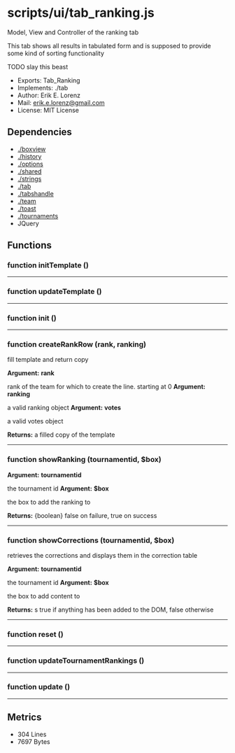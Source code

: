 # scripts/ui/tab_ranking.js


Model, View and Controller of the ranking tab

This tab shows all results in tabulated form and is supposed to provide some
kind of sorting functionality

TODO slay this beast

* Exports: Tab_Ranking
* Implements: ./tab
* Author: Erik E. Lorenz 
* Mail: <erik.e.lorenz@gmail.com>
* License: MIT License


## Dependencies

* <a href="./boxview.html">./boxview</a>
* <a href="./history.html">./history</a>
* <a href="./options.html">./options</a>
* <a href="./shared.html">./shared</a>
* <a href="./strings.html">./strings</a>
* <a href="./tab.html">./tab</a>
* <a href="./tabshandle.html">./tabshandle</a>
* <a href="./team.html">./team</a>
* <a href="./toast.html">./toast</a>
* <a href="./tournaments.html">./tournaments</a>
* JQuery


## Functions

###   function initTemplate ()

---

###   function updateTemplate ()

---

###   function init ()

---

###   function createRankRow (rank, ranking)
fill template and return copy

**Argument:** **rank**

rank of the team for which to create the line. starting at 0
**Argument:** **ranking**

a valid ranking object
**Argument:** **votes**

a valid votes object

**Returns:** a filled copy of the template

---


###   function showRanking (tournamentid, $box)
**Argument:** **tournamentid**

the tournament id
**Argument:** **$box**

the box to add the ranking to

**Returns:** {boolean} false on failure, true on success

---


###   function showCorrections (tournamentid, $box)
retrieves the corrections and displays them in the correction table

**Argument:** **tournamentid**

the tournament id
**Argument:** **$box**

the box to add content to

**Returns:** s true if anything has been added to the DOM, false otherwise

---


###   function reset ()

---

###   function updateTournamentRankings ()

---

###   function update ()

---

## Metrics

* 304 Lines
* 7697 Bytes

